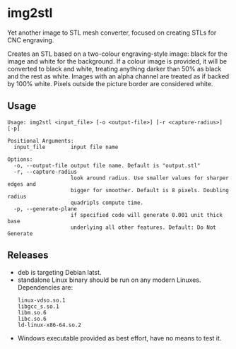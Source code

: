 # img2stl

Yet another image to STL mesh converter, focused on creating STLs for CNC engraving.     

Creates an STL based on a two-colour engraving-style image: black for the image and white for the background.
If a colour image is provided, it will be converted to black and white, treating anything darker than 50% as black and the rest as white.
Images with an alpha channel are treated as if backed by 100% white.
Pixels outside the picture border are considered white.

## Usage

```
Usage: img2stl <input_file> [-o <output-file>] [-r <capture-radius>] [-p]

Positional Arguments:
  input_file        input file name

Options:
  -o, --output-file output file name. Default is "output.stl"
  -r, --capture-radius
                    look around radius. Use smaller values for sharper edges and
                    bigger for smoother. Default is 8 pixels. Doubling radius
                    quadripls compute time.
  -p, --generate-plane
                    if specified code will generate 0.001 unit thick base
                    underlying all other features. Default: Do Not Generate

```

## Releases

* deb is targeting Debian latst.
* standalone Linux binary should be run on any modern Linuxes. Dependencies are:
  ```
  linux-vdso.so.1
  libgcc_s.so.1
  libm.so.6
  libc.so.6
  ld-linux-x86-64.so.2
  ```
* Windows executable provided as best effort, have no means to test it.   
